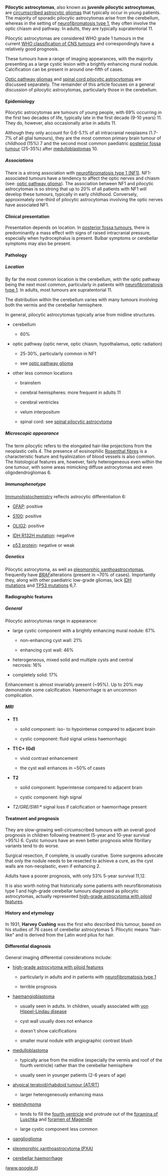 
**Pilocytic astrocytomas**, also known as **juvenile pilocytic astrocytomas**, are [circumscribed astrocytic gliomas](https://radiopaedia.org/articles/astrocytic-tumours) that typically occur in young patients. The majority of sporadic pilocytic astrocytomas arise from the cerebellum, whereas in the setting of [neurofibromatosis type 1](https://radiopaedia.org/articles/neurofibromatosis-type-1 "Neurofibromatosis type 1"), they often involve the optic chiasm and pathway. In adults, they are typically supratentorial 11.

Pilocytic astrocytomas are considered WHO grade 1 tumours in the current [WHO classification of CNS tumours](https://radiopaedia.org/articles/who-classification-of-cns-tumours-1) and correspondingly have a relatively good prognosis.

These tumours have a range of imaging appearances, with the majority presenting as a large cystic lesion with a brightly enhancing mural nodule. Calcification can be present in around one-fifth of cases.

[Optic pathway gliomas](https://radiopaedia.org/articles/optic-pathway-glioma) and [spinal cord pilocytic astrocytomas](https://radiopaedia.org/articles/spinal-pilocytic-astrocytoma) are discussed separately. The remainder of this article focuses on a general discussion of pilocytic astrocytomas, particularly those in the cerebellum. 

#### Epidemiology

Pilocytic astrocytomas are tumours of young people, with 69% occurring in the first two decades of life, typically late in the first decade (9-10 years) 11. They do, however, also occasionally arise in adults 11.

Although they only account for 0.6-5.1% of all intracranial neoplasms (1.7-7% of all glial tumours), they are the most common primary brain tumour of childhood (15%) 7 and the second most common paediatric [posterior fossa tumour](https://radiopaedia.org/articles/posterior-fossa-tumours "Posterior fossa tumours") (25-35%) after [medulloblastomas](https://radiopaedia.org/articles/medulloblastoma "Medulloblastoma") 10.

##### Associations

There is a strong association with [neurofibromatosis type 1 (NF1)](https://radiopaedia.org/articles/neurofibromatosis-type-1). NF1-associated tumours have a tendency to affect the optic nerves and chiasm (see: [optic pathway glioma](https://radiopaedia.org/articles/optic-pathway-glioma)). The association between NF1 and pilocytic astrocytomas is so strong that up to 20% of all patients with NF1 will develop these tumours, typically in early childhood. Conversely, approximately one-third of pilocytic astrocytomas involving the optic nerves have associated NF1.

#### Clinical presentation

Presentation depends on location. In [posterior fossa tumours](https://radiopaedia.org/articles/posterior-fossa-tumours), there is predominantly a mass effect with signs of raised intracranial pressure, especially when hydrocephalus is present. Bulbar symptoms or cerebellar symptoms may also be present.

#### Pathology

##### Location

By far the most common location is the cerebellum, with the optic pathway being the next most common, particularly in patients with [neurofibromatosis type 1](https://radiopaedia.org/articles/neurofibromatosis-type-1). In adults, most tumours are supratentorial 11.

The distribution within the cerebellum varies with many tumours involving both the vermis and the cerebellar hemisphere.

In general, pilocytic astrocytomas typically arise from midline structures.

- cerebellum
    
    - 60%
        
- optic pathway (optic nerve, optic chiasm, hypothalamus, optic radiation)
    
    - 25-30%, particularly common in NF1
        
    - see [optic pathway glioma](https://radiopaedia.org/articles/optic-pathway-glioma)
        
- other less common locations
    
    - brainstem
        
    - cerebral hemispheres: more frequent in adults 11
        
    - cerebral ventricles
        
    - velum interpositum
        
    - spinal cord: see [spinal pilocytic astrocytoma](https://radiopaedia.org/articles/spinal-pilocytic-astrocytoma)
        

##### Microscopic appearance

The term pilocytic refers to the elongated hair-like projections from the neoplastic cells 4. The presence of eosinophilic [Rosenthal fibres](https://radiopaedia.org/articles/rosenthal-fibres) is a characteristic feature and hyalinization of blood vessels is also common. The histological features are, however, fairly heterogeneous even within the one tumour, with some areas mimicking diffuse astrocytomas and even oligodendrogliomas 6. 

##### Immunophenotype

[Immunohistochemistry](https://radiopaedia.org/articles/immunohistochemistry) reflects astrocytic differentiation 6: 

- [GFAP](https://radiopaedia.org/articles/glial-fibrillary-acid-protein-gfap): positive
    
- [S100](https://radiopaedia.org/articles/s100): positive
    
- [OLIG2](https://radiopaedia.org/articles/missing?article%5Btitle%5D=olig2): positive
    
- [IDH R132H mutation](https://radiopaedia.org/articles/isocitrate-dehydrogenase): negative
    
- [p53 protein](https://radiopaedia.org/articles/p53): negative or weak
    

##### Genetics

Pilocytic astrocytoma, as well as [pleomorphic xanthoastrocytomas](https://radiopaedia.org/articles/pleomorphic-xanthoastrocytoma), frequently have [_BRAF_](https://radiopaedia.org/articles/braf-1)alterations (present in ~70% of cases). Importantly they, along with other paediatric low-grade gliomas, lack [IDH mutations](https://radiopaedia.org/articles/isocitrate-dehydrogenase) and [TP53 mutations](https://radiopaedia.org/articles/tp53-gene-1) 6,7. 

#### Radiographic features

##### General

Pilocytic astrocytomas range in appearance:

- large cystic component with a brightly enhancing mural nodule: 67%
    
    - non-enhancing cyst wall: 21%
        
    - enhancing cyst wall: 46%
        
- heterogeneous, mixed solid and multiple cysts and central necrosis: 16%
    
- completely solid: 17%
    

Enhancement is almost invariably present (~95%). Up to 20% may demonstrate some calcification. Haemorrhage is an uncommon complication.

##### MRI

- **T1**
    
    - solid component: iso- to hypointense compared to adjacent brain
        
    - cystic component: fluid signal unless haemorrhagic
        
- **T1 C+ (Gd)**
    
    - vivid contrast enhancement
        
    - the cyst wall enhances in ~50% of cases
        
- **T2**
    
    - solid component: hyperintense compared to adjacent brain 
        
    - cystic component: high signal
        
- **T2*/GRE/SWI:** signal loss if calcification or haemorrhage present
    

#### Treatment and prognosis

They are slow-growing well-circumscribed tumours with an overall good prognosis in children following treatment (5-year and 10-year survival >95%) 6. Cystic tumours have an even better prognosis while fibrillary variants tend to do worse.

Surgical resection, if complete, is usually curative. Some surgeons advocate that only the nodule needs to be resected to achieve a cure, as the cyst walls are non-neoplastic, even if enhancing 2.

Adults have a poorer prognosis, with only 53% 5-year survival 11,12.

It is also worth noting that historically some patients with neurofibromatosis type 1 and high-grade cerebellar tumours diagnosed as pilocytic astrocytomas, actually represented [high-grade astrocytoma with piloid features](https://radiopaedia.org/articles/high-grade-astrocytoma-with-piloid-features-1 "High-grade astrocytoma with piloid features").

#### History and etymology

In 1931, **Harvey Cushing** was the first who described this tumour, based on his studies of 76 cases of cerebellar astrocytomas 5. Pilocytic means "hair-like" and is derived from the Latin word pilus for hair.

#### Differential diagnosis

General imaging differential considerations include:

- [high-grade astrocytoma with piloid features](https://radiopaedia.org/articles/high-grade-astrocytoma-with-piloid-features-1)
    
    - particularly in adults and in patients with [neurofibromatosis type 1](https://radiopaedia.org/articles/neurofibromatosis-type-1)
        
    - terrible prognosis
        
- [haemangioblastoma](https://radiopaedia.org/articles/haemangioblastoma-central-nervous-system-2)
    
    - usually seen in adults. In children, usually associated with [von Hippel-Lindau disease](https://radiopaedia.org/articles/von-hippel-lindau-disease-5)
        
    - cyst wall usually does not enhance
        
    - doesn't show calcifications
        
    - smaller mural nodule with angiographic contrast blush
        
- [medulloblastoma](https://radiopaedia.org/articles/medulloblastoma)
    
    - typically arise from the midline (especially the vermis and roof of the fourth ventricle) rather than the cerebellar hemisphere
        
    - usually seen in younger patients (2-6 years of age)
        
- [atypical teratoid/rhabdoid tumour (AT/RT)](https://radiopaedia.org/articles/atypical-teratoidrhabdoid-tumour)
    
    - larger heterogeneously enhancing mass
        
- [ependymoma](https://radiopaedia.org/articles/ependymoma)
    
    - tends to fill the [fourth ventricle](https://radiopaedia.org/articles/fourth-ventricle) and protrude out of the [foramina of Luschka](https://radiopaedia.org/articles/lateral-apertures-of-luschka) and [foramen of Magendie](https://radiopaedia.org/articles/median-aperture-of-magendie)
        
    - large cystic component less common
        
- [ganglioglioma](https://radiopaedia.org/articles/ganglioglioma)
    
- [pleomorphic xanthoastrocytoma (PXA)](https://radiopaedia.org/articles/pleomorphic-xanthoastrocytoma)
    
- [cerebellar haemorrhage](https://radiopaedia.org/articles/cerebellar-haemorrhage)



(www.google.it)
